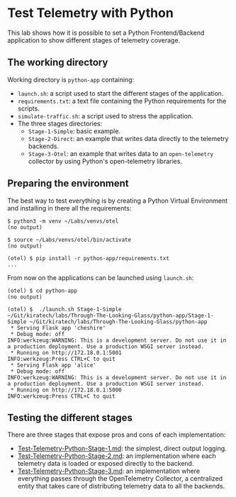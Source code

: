# Test Telemetry with Python

This lab shows how it is possible to set a Python Frontend/Backend application
to show different stages of telemetry coverage.

## The working directory

Working directory is `python-app` containing:

- `launch.sh`: a script used to start the different stages of the application.
- `requirements.txt`: a text file containing the Python requirements for the
  scripts.
- `simulate-traffic.sh`: a script used to stress the application.
- The three stages directories:
  - `Stage-1-Simple`: basic example.
  - `Stage-2-Direct`: an example that writes data directly to the telemetry
    backends.
  - `Stage-3-Otel`: an example that writes data to an `open-telemetry` collector
    by using Python's open-telemetry libraries.

## Preparing the environment

The best way to test everything is by creating a Python Virtual Environment and
installing in there all the requirements:

```console
$ python3 -m venv ~/Labs/venvs/otel
(no output)

$ source ~/Labs/venvs/otel/bin/activate
(no output)

(otel) $ pip install -r python-app/requirements.txt
...
```

From now on the applications can be launched using `launch.sh`:

```console
(otel) $ cd python-app
(no output)

(otel) $  ./launch.sh Stage-1-Simple
~/Git/kiratech/labs/Through-The-Looking-Glass/python-app/Stage-1-Simple ~/Git/kiratech/labs/Through-The-Looking-Glass/python-app
 * Serving Flask app 'cheshire'
 * Debug mode: off
INFO:werkzeug:WARNING: This is a development server. Do not use it in a production deployment. Use a production WSGI server instead.
 * Running on http://172.18.0.1:5001
INFO:werkzeug:Press CTRL+C to quit
 * Serving Flask app 'alice'
 * Debug mode: off
INFO:werkzeug:WARNING: This is a development server. Do not use it in a production deployment. Use a production WSGI server instead.
 * Running on http://172.18.0.1:5000
INFO:werkzeug:Press CTRL+C to quit
```

## Testing the different stages

There are three stages that expose pros and cons of each implementation:

- [Test-Telemetry-Python-Stage-1.md](Test-Telemetry-Python-Stage-1.md): the
  simplest, direct output logging.
- [Test-Telemetry-Python-Stage-2.md](Test-Telemetry-Python-Stage-2.md): an
  implementation where each telemetry data is loaded or exposed directly to the
  backend.
- [Test-Telemetry-Python-Stage-3.md](Test-Telemetry-Python-Stage-3.md): an
  implementation where everything passes through the OpenTelemetry Collector, a
  centralized entity that takes care of distributing telemetry data to all the
  backends.
